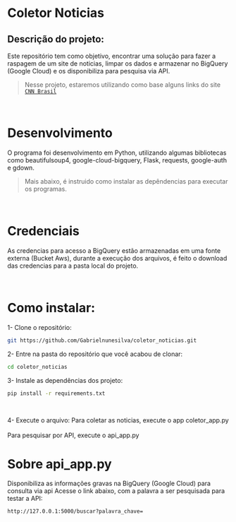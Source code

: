 # Coletor Noticias

## Descrição do projeto:

Este repositório tem como objetivo, encontrar uma solução para fazer a raspagem de um site de noticias, limpar os dados e armazenar no BigQuery (Google Cloud) e os disponibiliza para pesquisa via API.
>Nesse projeto, estaremos utilizando como base alguns links do site [`CNN Brasil`](https://www.cnnbrasil.com.br)


<br />

# Desenvolvimento

O programa foi desenvolvimento em Python, utilizando algumas bibliotecas como beautifulsoup4, google-cloud-bigquery, Flask, requests, google-auth e gdown.
>Mais abaixo, é instruido como instalar as depêndencias para executar os programas. 

<br />

# Credenciais

As credencias para acesso a BigQuery estão armazenadas em uma fonte externa (Bucket Aws), durante a execução dos arquivos, é feito o download das credencias para a pasta local do projeto. 


<br />

# Como instalar:
1- Clone o repositório:
```sh
git https://github.com/Gabrielnunesilva/coletor_noticias.git
```

2- Entre na pasta do repositório que você acabou de clonar:
```sh
cd coletor_noticias
```

3- Instale as dependências dos projeto:
```sh
pip install -r requirements.txt
```
<br />

4- Execute o arquivo:
Para coletar as noticias, execute o app coletor_app.py  
<br />
Para pesquisar por API,  execute o api_app.py
<br />

# Sobre api_app.py
Disponibiliza as informações gravas na BigQuery (Google Cloud)  para consulta via api
Acesse o link abaixo, com a palavra a ser pesquisada para testar a API:
```sh
http://127.0.0.1:5000/buscar?palavra_chave=
```
>



